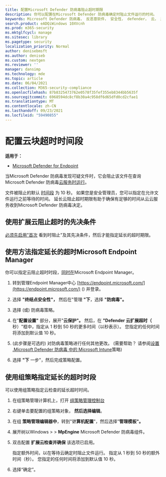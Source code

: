 ```yaml
---
title: 配置Microsoft Defender 防病毒阻止超时期限
description: 你可以配置在Microsoft Defender 防病毒确定时阻止文件运行的时间。
keywords: Microsoft Defender 防病毒， 反恶意软件， 安全性， defender， 云， 超时， 阻止， 时间段， 秒
search.product: eADQiWindows 10XVcnh
ms.prod: m365-security
ms.mktglfcycl: manage
ms.sitesec: library
ms.pagetype: security
localization_priority: Normal
author: denisebmsft
ms.author: deniseb
ms.custom: nextgen
ms.reviewer: ''
manager: dansimp
ms.technology: mde
ms.topic: article
ms.date: 06/04/2021
ms.collection: M365-security-compliance
ms.openlocfilehash: 87b8325473762e0578f35fef355eb8344bb5635f
ms.sourcegitcommit: 6968594dc8cf8b30a4c958df6d65dfd0cd2cfae1
ms.translationtype: MT
ms.contentlocale: zh-CN
ms.lasthandoff: 09/23/2021
ms.locfileid: "59490855"
---
```

# <a name="configure-the-cloud-block-timeout-period"></a>配置云块超时时间段

**适用于：**

- [Microsoft Defender for Endpoint](/microsoft-365/security/defender-endpoint/)

当Microsoft Defender 防病毒发现可疑文件时，它会阻止该文件在查询 Microsoft Defender 防病毒[云服务时运行](cloud-protection-microsoft-defender-antivirus.md)。

文件被阻止的默认 [时间段](configure-block-at-first-sight-microsoft-defender-antivirus.md) 为 10 秒。 如果您是安全管理员，您可以指定在允许文件运行之前等待的时间。 延长云阻止超时期限有助于确保有足够的时间从云云服务收到Microsoft Defender 防病毒决定。

## <a name="prerequisites-to-use-the-extended-cloud-block-timeout"></a>使用扩展云阻止超时的先决条件

[必须先启用"首次](configure-block-at-first-sight-microsoft-defender-antivirus.md) 看到时阻止"及其先决条件，然后才能指定延长的超时期限。

## <a name="specify-the-extended-timeout-period-using-microsoft-endpoint-manager"></a>使用方法指定延长的超时Microsoft Endpoint Manager

你可以指定云阻止超时时段，[同时在](/mem/intune/protect/endpoint-security-policy)Microsoft Endpoint Manager。

1. 转到管理Endpoint Manager中心 [https://endpoint.microsoft.com/](https://endpoint.microsoft.com/) () 并登录。

2. 选择 **"终结点安全性"，** 然后在"管理 **"下**，选择 **"防病毒"。**

3. 选择 (或) 防病毒策略。

4. 在"**配置设置"** 部分，展开"**云保护"。** 然后，在 **"Defender 云扩展超时（** 秒）"框中，指定从 1 秒到 50 秒的更多时间（以秒表示）。 您指定的任何时间将添加到默认值 10 秒。

5.  (此步骤是可选的) 对防病毒策略进行任何其他更改。  (需要帮助？ 请参阅[设置 .Microsoft Defender 防病毒 中的 Microsoft Intune](/mem/intune/protect/antivirus-microsoft-defender-settings-windows)策略) 

6. 选择 **"下** 一步"，然后完成策略配置。

## <a name="specify-the-extended-timeout-period-using-group-policy"></a>使用组策略指定延长的超时时段

可以使用组策略指定云检查的延长超时时间。

1. 在组策略管理计算机上，打开 [组策略管理控制台](/previous-versions/windows/it-pro/windows-server-2008-R2-and-2008/cc731212(v=ws.11))

2. 右键单击要配置的组策略对象， **然后选择编辑**。

3. 在组 **策略管理编辑器中**，转到"**计算机配置**"，然后选择"**管理模板"。**

3. 展开树以Windows  \>  \> **MpEngine** Microsoft Defender 防病毒组件。

4. 双击配置 **扩展云检查并确保** 该选项已启用。 

   指定额外时间，以在等待云确定时阻止文件运行。 指定从 1 秒到 50 秒的额外时间（秒）。 您指定的任何时间将添加到默认值 10 秒。

5. 选择“确定”。

 